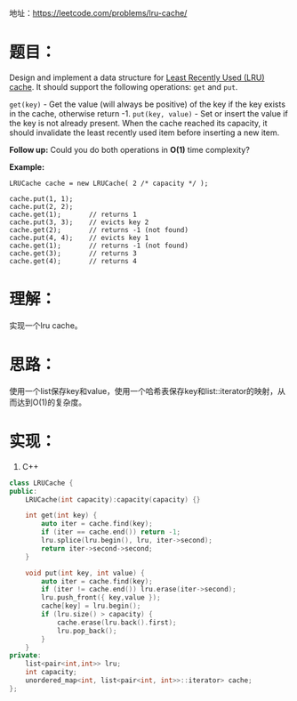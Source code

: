 地址：https://leetcode.com/problems/lru-cache/

# 题目：

Design and implement a data structure for [Least Recently Used (LRU) cache](https://en.wikipedia.org/wiki/Cache_replacement_policies#LRU). It should support the following operations: `get` and `put`.

`get(key)` - Get the value (will always be positive) of the key if the key exists in the cache, otherwise return -1.
`put(key, value)` - Set or insert the value if the key is not already present. When the cache reached its capacity, it should invalidate the least recently used item before inserting a new item.

**Follow up:**
Could you do both operations in **O(1)** time complexity?

**Example:**

```
LRUCache cache = new LRUCache( 2 /* capacity */ );

cache.put(1, 1);
cache.put(2, 2);
cache.get(1);       // returns 1
cache.put(3, 3);    // evicts key 2
cache.get(2);       // returns -1 (not found)
cache.put(4, 4);    // evicts key 1
cache.get(1);       // returns -1 (not found)
cache.get(3);       // returns 3
cache.get(4);       // returns 4
```

# 理解：

实现一个lru cache。

# 思路：

使用一个list保存key和value，使用一个哈希表保存key和list::iterator的映射，从而达到O(1)的复杂度。

# 实现：

1. C++

```cpp
class LRUCache {
public:
	LRUCache(int capacity):capacity(capacity) {}

	int get(int key) {
		auto iter = cache.find(key);
		if (iter == cache.end()) return -1;
		lru.splice(lru.begin(), lru, iter->second);
		return iter->second->second;
	}

	void put(int key, int value) {
		auto iter = cache.find(key);
		if (iter != cache.end()) lru.erase(iter->second);
		lru.push_front({ key,value });
		cache[key] = lru.begin();
		if (lru.size() > capacity) {
			cache.erase(lru.back().first);
			lru.pop_back();
		}
	}
private:
	list<pair<int,int>> lru;
	int capacity;
	unordered_map<int, list<pair<int, int>>::iterator> cache;
};
```
